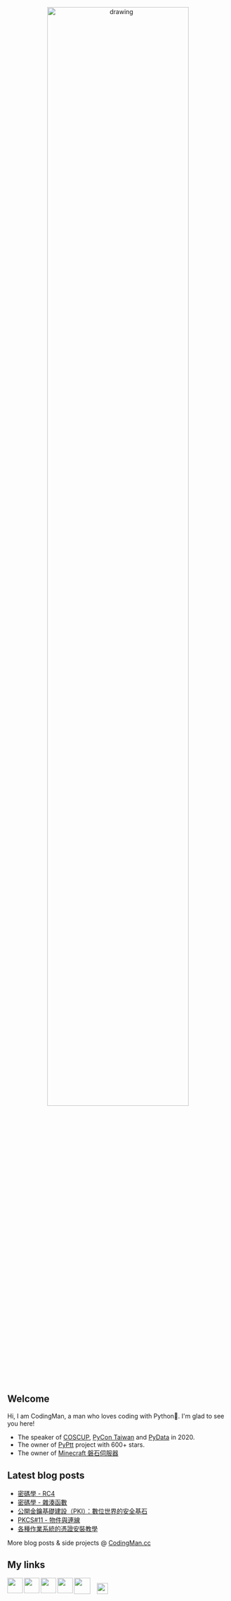<p align="center">
<!-- <img src="https://i.imgur.com/OMrWe1l.gif" alt="drawing" width="360"/> -->
<img src="https://imgur.com/HZU5mST.png" alt="drawing" width="80%"/>

</p>

## Welcome
Hi, I am CodingMan, a man who loves coding with Python🐍. I'm glad to see you here!
* The speaker of [COSCUP](https://coscup.org/2020/zh-TW/agenda/CFNNFA), [PyCon Taiwan](https://tw.pycon.org/2020/zh-hant/conference/talk/1124347947245371715/) and [PyData](https://pydata.org/taipei2020/program/talk-2/) in 2020.
* The owner of [PyPtt](https://pyptt.cc) project with 600+ stars.
* The owner of [Minecraft 磐石伺服器](https://rock-mc.com/)

## Latest blog posts
<!-- BLOG-POST-LIST:START -->
- [密碼學 - RC4](https://codingman.cc/cryptography-rc4)
- [密碼學 - 雜湊函數](https://codingman.cc/what-is-hash-function)
- [公開金鑰基礎建設（PKI）：數位世界的安全基石](https://codingman.cc/what-is-pki)
- [PKCS#11 - 物件與連線](https://codingman.cc/pkcs-11-session-and-object)
- [各種作業系統的憑證安裝教學](https://codingman.cc/how-to-install-private-certificates)
<!-- BLOG-POST-LIST:END -->

More blog posts & side projects @ [CodingMan.cc](https://codingman.cc)  

## My links

<a href="https://codingman.cc"><img align="left" width="35px" src="https://i.imgur.com/kQaxXqy.jpg"></a>
<a href="https://twitter.com/PttCodingMan"><img align="left" width="35px" src="https://cdn.jsdelivr.net/npm/simple-icons@6.6.0/icons/twitter.svg"></a>
<a href="mailto:pttcodingman@gmail.com"><img align="left" width="35px" src="https://cdn.jsdelivr.net/npm/simple-icons@6.6.0/icons/gmail.svg"></a>
<a href="https://t.me/PttCodingMan"><img align="left" width="35px" src="https://cdn.jsdelivr.net/npm/simple-icons@6.6.0/icons/telegram.svg"></a>
<a href="https://github.com/pttCodingMan.gpg"><img width="25px" style="display:inline; margin:12px" src="https://codingman.cc/images/gpg.png"></a>
<a href="https://online-go.com/user/view/743363"><img align="left" width="37px" src="https://imgur.com/YgItTPw.png"></a>

